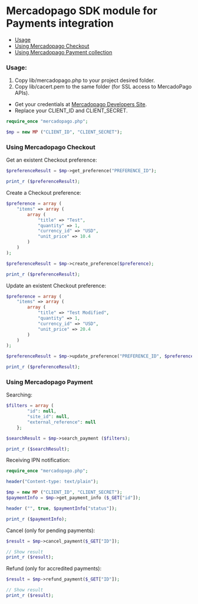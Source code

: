 # Mercadopago SDK module for Payments integration

* [Usage](#usage)
* [Using Mercadopago Checkout](#checkout)
* [Using Mercadopago Payment collection](#payments)

<a name="usage"></a>
### Usage:

1. Copy lib/mercadopago.php to your project desired folder.
2. Copy lib/cacert.pem to the same folder (for SSL access to MercadoPago APIs).

* Get your credentials at [Mercadopago Developers Site](https://developers.mercadopago.com/beta/api-de-checkout#get-credentials).
* Replace your CLIENT_ID and CLIENT_SECRET.

```php
require_once "mercadopago.php";

$mp = new MP ("CLIENT_ID", "CLIENT_SECRET");
```

<a name="checkout"></a>
### Using Mercadopago Checkout

Get an existent Checkout preference:

```php
$preferenceResult = $mp->get_preference("PREFERENCE_ID");

print_r ($preferenceResult);
```

Create a Checkout preference:

```php
$preference = array (
	"items" => array (
		array (
			"title" => "Test",
			"quantity" => 1,
			"currency_id" => "USD",
			"unit_price" => 10.4
		)
	)
);

$preferenceResult = $mp->create_preference($preference);

print_r ($preferenceResult);
```

Update an existent Checkout preference:

```php
$preference = array (
	"items" => array (
		array (
			"title" => "Test Modified",
			"quantity" => 1,
			"currency_id" => "USD",
			"unit_price" => 20.4
		)
	)
);

$preferenceResult = $mp->update_preference("PREFERENCE_ID", $preference);

print_r ($preferenceResult);
```

<a name="payments"></a>
### Using Mercadopago Payment

Searching:

```php
$filters = array (
        "id": null,
        "site_id": null,
        "external_reference": null
    };

$searchResult = $mp->search_payment ($filters);

print_r ($searchResult);
```

Receiving IPN notification:

```php
require_once "mercadopago.php";

header("Content-type: text/plain");

$mp = new MP ("CLIENT_ID", "CLIENT_SECRET");
$paymentInfo = $mp->get_payment_info ($_GET["id"]);

header ("", true, $paymentInfo["status"]);

print_r ($paymentInfo);
```

Cancel (only for pending payments):

```php
$result = $mp->cancel_payment($_GET["ID"]);

// Show result
print_r ($result);
```

Refund (only for accredited payments):

```php
$result = $mp->refund_payment($_GET["ID"]);

// Show result
print_r ($result);
```